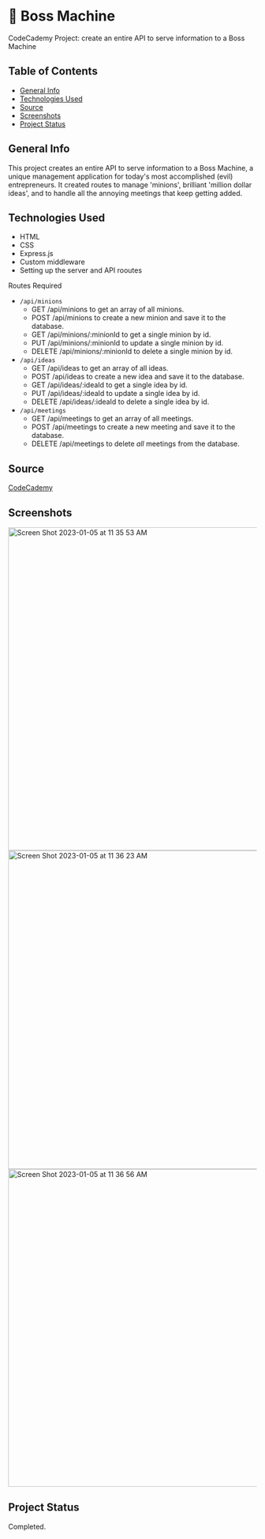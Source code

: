 # :space_invader: Boss Machine #
CodeCademy Project: create an entire API to serve information to a Boss Machine

## Table of Contents ##
* [General Info](#General-Info)
* [Technologies Used](#Technologies-Used)
* [Source](#Source)
* [Screenshots](#Screenshots)
* [Project Status](#Project-Status)

## General Info ##
This project creates an entire API to serve information to a Boss Machine, a unique management application for today's most accomplished (evil) entrepreneurs. It created routes to manage 'minions', brilliant 'million dollar ideas', and to handle all the annoying meetings that keep getting added.

## Technologies Used ##
* HTML
* CSS
* Express.js
* Custom middleware
* Setting up the server and API rooutes

Routes Required

* `/api/minions`
  * GET /api/minions to get an array of all minions.
  * POST /api/minions to create a new minion and save it to the database.
  * GET /api/minions/:minionId to get a single minion by id.
  * PUT /api/minions/:minionId to update a single minion by id.
  * DELETE /api/minions/:minionId to delete a single minion by id.
* `/api/ideas`
  * GET /api/ideas to get an array of all ideas.
  * POST /api/ideas to create a new idea and save it to the database.
  * GET /api/ideas/:ideaId to get a single idea by id.
  * PUT /api/ideas/:ideaId to update a single idea by id.
  * DELETE /api/ideas/:ideaId to delete a single idea by id.
* `/api/meetings`
  * GET /api/meetings to get an array of all meetings.
  * POST /api/meetings to create a new meeting and save it to the database.
  * DELETE /api/meetings to delete _all_ meetings from the database.

## Source ##
[CodeCademy](http://www.codecademy.com)

## Screenshots ##
<img width="654" alt="Screen Shot 2023-01-05 at 11 35 53 AM" src="https://user-images.githubusercontent.com/59709289/210865632-557dcdf4-45d7-45c1-91d1-38859c290b7b.png">
<img width="645" alt="Screen Shot 2023-01-05 at 11 36 23 AM" src="https://user-images.githubusercontent.com/59709289/210865640-59139850-2fce-4386-aeb9-a0fa3cf8a728.png">
<img width="643" alt="Screen Shot 2023-01-05 at 11 36 56 AM" src="https://user-images.githubusercontent.com/59709289/210865655-cf8db87c-066c-4a04-99f1-918e57a10d6f.png">

## Project Status ##
Completed.
